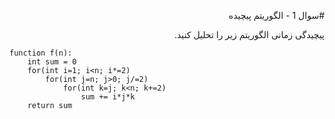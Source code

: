 <div dir="rtl">

#سوال 1 - الگوریتم پیچیده

پیچیدگی زمانی الگوریتم زیر را تحلیل کنید.


<div dir="ltr">
    
```
function f(n):
    int sum = 0
    for(int i=1; i<n; i*=2)
        for(int j=n; j>0; j/=2)
            for(int k=j; k<n; k+=2)
                sum += i*j*k
    return sum
```
</div>

</div>
